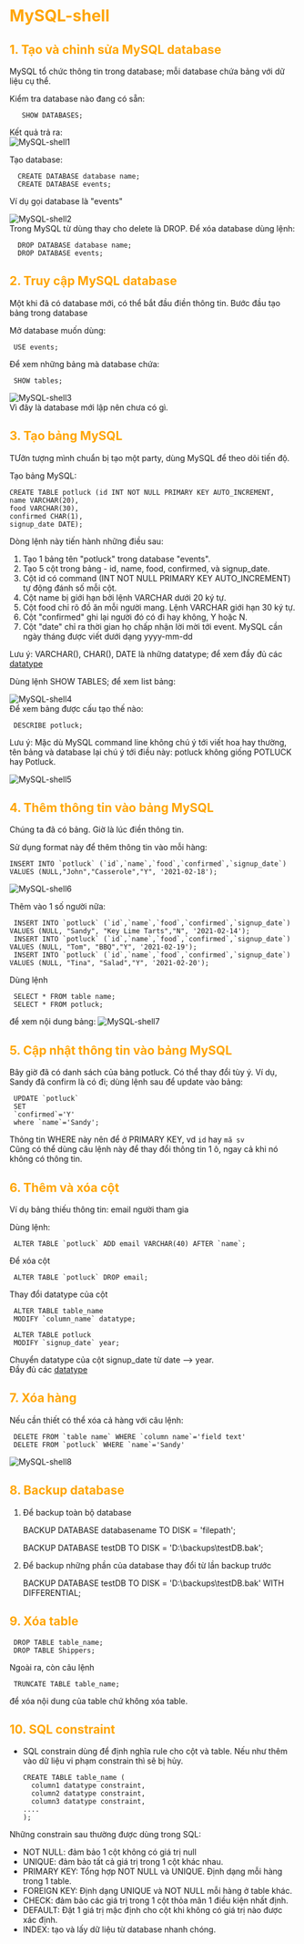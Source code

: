 <h1 style="color:orange">MySQL-shell</h1>
<h2 style="color:orange">1. Tạo và chỉnh sửa MySQL database</h2>
MySQL tổ chức thông tin trong database; mỗi database chứa bảng với dữ liệu cụ thể.

Kiểm tra database nào đang có sẵn:

       SHOW DATABASES;
Kết quả trả ra:<br>
![MySQL-shell1](../img/MySQL-shell1.png)<br>

Tạo database:

      CREATE DATABASE database name;
      CREATE DATABASE events;
Ví dụ gọi database là "events"

![MySQL-shell2](../img/MySQL-shell2.png)<br>
Trong MySQL từ dùng thay cho delete là DROP. Để xóa database dùng lệnh:

      DROP DATABASE database name;
      DROP DATABASE events;
<h2 style="color:orange">2. Truy cập MySQL database</h2>
Một khi đã có database mới, có thể bắt đầu điền thông tin.
Bước đầu tạo bảng trong database

Mở database muốn dùng:

     USE events;
Để xem những bảng mà database chứa:

     SHOW tables;
![MySQL-shell3](../img/MySQL-shell3.png)<br>
Vì đây là database mới lập nên chưa có gì.
<h2 style="color:orange">3. Tạo bảng MySQL</h2>
TƯởn tượng mình chuẩn bị tạo một party, dùng MySQL để theo dõi tiến độ.

Tạo bảng MySQL:

    CREATE TABLE potluck (id INT NOT NULL PRIMARY KEY AUTO_INCREMENT, 
    name VARCHAR(20),
    food VARCHAR(30),
    confirmed CHAR(1), 
    signup_date DATE);
Dòng lệnh này tiến hành những điều sau:
1. Tạo 1 bảng tên "potluck" trong database "events".
2. Tạo 5 cột trong bảng - id, name, food, confirmed, và signup_date.
3. Cột id có command (INT NOT NULL PRIMARY KEY AUTO_INCREMENT) tự động đánh số mỗi cột.
4. Cột name bị giới hạn bởi lệnh VARCHAR dưới 20 ký tự.
5. Cột food chỉ rõ đồ ăn mỗi người mang. Lệnh VARCHAR giới hạn 30 ký tự.
6. Cột "confirmed" ghi lại người đó có đi hay không, Y hoặc N.
7. Cột "date" chỉ ra thời gian họ chấp nhận lời mời tới event. MySQL cần ngày tháng được viết dưới dạng yyyy-mm-dd

Lưu ý: VARCHAR(), CHAR(), DATE là những datatype; để xem đầy đủ các [datatype](https://www.w3schools.com/sql/sql_datatypes.asp)

Dùng lệnh SHOW TABLES; để xem list bảng:

![MySQL-shell4](../img/MySQL-shell4.png)<br>
Để xem bảng được cấu tạo thế nào:

     DESCRIBE potluck;
Lưu ý: Mặc dù MySQL command line không chú ý tới viết hoa hay thường, tên bảng và database lại chú ý tới điều này: potluck không giống POTLUCK hay Potluck.

![MySQL-shell5](../img/MySQL-shell5.png)<br>
<h2 style="color:orange">4. Thêm thông tin vào bảng MySQL</h2>
Chúng ta đã có bảng. Giờ là lúc điền thông tin.

Sử dụng format này để thêm thông tin vào mỗi hàng:

    INSERT INTO `potluck` (`id`,`name`,`food`,`confirmed`,`signup_date`) VALUES (NULL,"John","Casserole","Y", '2021-02-18');

![MySQL-shell6](../img/MySQL-shell6.png)<br>

Thêm vào 1 số người nữa:

     INSERT INTO `potluck` (`id`,`name`,`food`,`confirmed`,`signup_date`) VALUES (NULL, "Sandy", "Key Lime Tarts","N", '2021-02-14');
     INSERT INTO `potluck` (`id`,`name`,`food`,`confirmed`,`signup_date`) VALUES (NULL, "Tom", "BBQ","Y", '2021-02-19');
     INSERT INTO `potluck` (`id`,`name`,`food`,`confirmed`,`signup_date`) VALUES (NULL, "Tina", "Salad","Y", '2021-02-20');

Dùng lệnh
 
     SELECT * FROM table name;
     SELECT * FROM potluck;
để xem nội dung bảng:
![MySQL-shell7](../img/MySQL-shell7.png)<br>
<h2 style="color:orange">5. Cập nhật thông tin vào bảng MySQL</h2>
Bây giờ đã có danh sách của bảng potluck. Có thể thay đổi tùy ý. Ví dụ, Sandy đã confirm là có đi; dùng lệnh sau để update vào bảng:

     UPDATE `potluck`
     SET
     `confirmed`='Y'
     where `name`='Sandy';

Thông tin WHERE này nên để ở PRIMARY KEY, vd `id` hay `mã sv`<br>
Cũng có thể dùng câu lệnh này để  thay đổi thông tin 1 ô, ngay cả khi nó không có thông tin.
<h2 style="color:orange">6. Thêm và xóa cột</h2>
Ví dụ bảng thiếu thông tin: email người tham gia

Dùng lệnh:

     ALTER TABLE `potluck` ADD email VARCHAR(40) AFTER `name`;
Để xóa cột 

     ALTER TABLE `potluck` DROP email;
Thay đổi datatype của cột

     ALTER TABLE table_name
     MODIFY `column_name` datatype;

     ALTER TABLE potluck
     MODIFY `signup_date` year;
Chuyển datatype của cột signup_date từ date --> year.<br>
Đầy đủ các [datatype](https://www.w3schools.com/sql/sql_datatypes.asp)
<h2 style="color:orange">7. Xóa hàng</h2>
Nếu cần thiết có thể xóa cả hàng với câu lệnh:

     DELETE FROM `table name` WHERE `column name`='field text'
     DELETE FROM `potluck` WHERE `name`='Sandy'
![MySQL-shell8](../img/MySQL-shell8.png)<br>
<h2 style="color:orange">8. Backup database</h2>

1. Để backup toàn bộ database
     
     BACKUP DATABASE databasename
     TO DISK = 'filepath';

     BACKUP DATABASE testDB
     TO DISK = 'D:\backups\testDB.bak';
2. Để backup những phần của database thay đổi từ lần backup trước

     BACKUP DATABASE testDB
     TO DISK = 'D:\backups\testDB.bak'
     WITH DIFFERENTIAL;
<h2 style="color:orange">9. Xóa table</h2>

     DROP TABLE table_name;
     DROP TABLE Shippers;
Ngoài ra, còn câu lệnh 

     TRUNCATE TABLE table_name;
để xóa nội dung của table chứ không xóa table.
<h2 style="color:orange">10. SQL constraint</h2>

- SQL constrain dùng để định nghĩa rule cho cột và table. Nếu như thêm vào dữ liệu vi phạm constrain thì sẽ bị hủy.

      CREATE TABLE table_name (
        column1 datatype constraint,
        column2 datatype constraint,
        column3 datatype constraint,
      ....
      );

Những constrain sau thường được dùng trong SQL:
- NOT NULL: đảm bảo 1 cột không có giá trị null
- UNIQUE: đảm bảo tất cả giá trị trong 1 cột khác nhau.
- PRIMARY KEY: Tổng hợp NOT NULL và UNIQUE. Định dạng mỗi hàng trong 1 table.
- FOREIGN KEY: Định dạng UNIQUE và NOT NULL mỗi hàng ở table khác.
- CHECK: đảm bảo các giá trị trong 1 cột thỏa mãn 1 điều kiện nhất định.
- DEFAULT: Đặt 1 giá trị mặc định cho cột khi không có giá trị nào được xác định.
- INDEX: tạo và lấy dữ liệu từ database nhanh chóng.